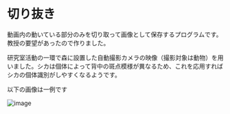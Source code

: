 # 切り抜き
動画内の動いている部分のみを切り取って画像として保存するプログラムです。教授の要望があったので作りました。

研究室活動の一環で森に設置した自動撮影カメラの映像（撮影対象は動物）を用いました。シカは個体によって背中の斑点模様が異なるため、これを応用すればシカの個体識別がしやすくなるようです。

以下の画像は一例です

![image](https://user-images.githubusercontent.com/83391015/118625798-48c2b800-b805-11eb-99be-f3e197aeeb90.png)
